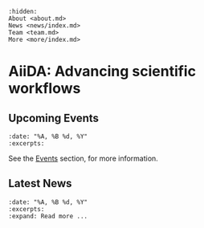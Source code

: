 ```{toctree}
:hidden:
About <about.md>
News <news/index.md>
Team <team.md>
More <more/index.md>
```

# AiiDA: Advancing scientific workflows

## Upcoming Events

```{upcominglist}
:date: "%A, %B %d, %Y"
:excerpts:
```

See the [Events](more/events.md) section, for more information.

## Latest News

```{postlist} 5
:date: "%A, %B %d, %Y"
:excerpts:
:expand: Read more ...
```
